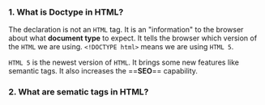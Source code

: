 ### 1. What is Doctype in HTML?

The declaration is not an `HTML` tag. It is an "information" to the browser about what **document type** to expect. It tells the browser which version of the `HTML` we are using.
`<!DOCTYPE html>` means we are using `HTML 5`.

`HTML 5` is the newest version of `HTML`. It brings some new features like semantic tags. It also increases the ==**SEO**== capability.

### 2. What are **sematic tags** in HTML?
